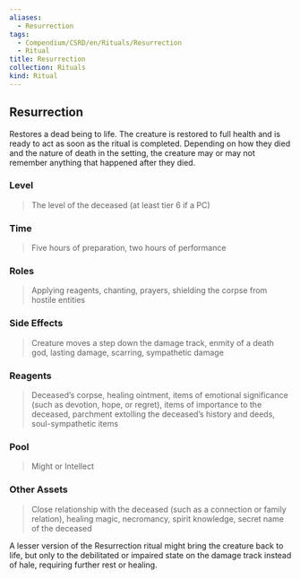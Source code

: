 ```yaml
---
aliases:
  - Resurrection
tags:
  - Compendium/CSRD/en/Rituals/Resurrection
  - Ritual
title: Resurrection
collection: Rituals
kind: Ritual
---
```

## Resurrection
Restores a dead being to life. The creature is restored to full health and is ready to act as soon as the ritual is completed. Depending on how they died and the nature of death in the setting, the creature may or may not remember anything that happened after they died. 
### Level 
>The level of the deceased (at least tier 6 if a PC) 
### Time 
>Five hours of preparation, two hours of performance 
### Roles 
>Applying reagents, chanting, prayers, shielding the corpse from hostile entities 
### Side Effects 
>Creature moves a step down the damage track, enmity of a death god, lasting damage, scarring, sympathetic damage 
### Reagents 
>Deceased’s corpse, healing ointment, items of emotional significance (such as devotion, hope, or regret), items of importance to the deceased, parchment extolling the deceased’s history and deeds, soul-sympathetic items 
### Pool 
>Might or Intellect 
### Other Assets 
>Close relationship with the deceased (such as a connection or family relation), healing magic, necromancy, spirit knowledge, secret name of the deceased

A lesser version of the Resurrection ritual might bring the creature back to life, but only to the debilitated or impaired state on the damage track instead of hale, requiring further rest or healing.



